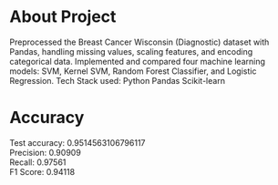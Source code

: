 # About Project
 Preprocessed the Breast Cancer Wisconsin (Diagnostic) dataset with
 Pandas, handling missing values, scaling features, and encoding
 categorical data. Implemented and compared four machine learning
 models: SVM, Kernel SVM, Random Forest Classifier, and Logistic
 Regression.
 Tech Stack used:
Python
 Pandas
 Scikit-learn

# Accuracy

Test accuracy: 0.9514563106796117<br/>
Precision: 0.90909<br/>
Recall: 0.97561<br/>
F1 Score: 0.94118<br/>
